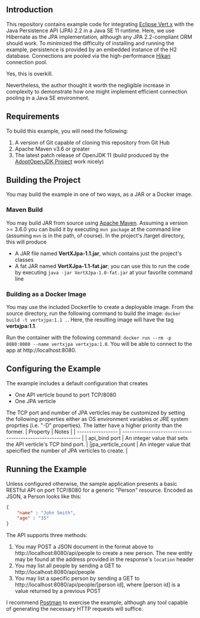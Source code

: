## Introduction
This repository contains example code for integrating [Eclipse Vert.x](http://vertx.io) with the Java Persistence API 
(JPA) 2.2 in a Java SE 11 runtime. Here, we use Hibernate as the JPA implementation, although any JPA 2.2-compliant ORM 
should work. To minimized the difficulty of installing and running the example, persistence is provided by an embedded
instance of the H2 database. Connections are pooled via the high-performance [Hikari](https://github.com/brettwooldridge/HikariCP)
connection pool.

Yes, this is overkill.

Nevertheless, the author thought it worth the negligible increase in complexity to demonstrate how one might implement
efficient connection pooling in a Java SE environment.

## Requirements
To build this example, you will need the following:
1. A version of Git capable of cloning this repository from Git Hub
1. Apache Maven v3.6 or greater
1. The latest patch release of OpenJDK 11 (build produced by the [AdoptOpenJDK Project](https://adoptopenjdk.net/) work
nicely)

## Building the Project
You may build the example in one of two ways, as a JAR or a Docker image. 
### Maven Build
You may build JAR from source using [Apache Maven](http://maven.apache.org). Assuming a version >= 3.6.0 you can build it  by
executing `mvn package` at the command line (assuming `mvn` is in the path, of course). In the project's /target
directory, this will produce
* A JAR file named __VertXJpa-1.1.jar__, which contains just the project's classes
* A fat JAR named __VertXJpa-1.1-fat.jar__; you can use this to run the code by executing `java -jar VertXJpa-1.0-fat.jar`
at your favorite command line
### Building as a Docker Image
You may use the included Dockerfile to create a deployable image. From the source directory, run the following
command to build the image: `docker build -t vertxjpa:1.1 .`. Here, the resulting image will have the tag
__vertxjpa:1.1__. 

Run the container with the following command: `docker run --rm -p 8080:8080 --name vertxjpa vertxjpa:1.0`. You will 
be able to connect to the app at http://localhost:8080.

## Configuring the Example
The example includes a default configuration that creates 
* One API verticle bound to port TCP/8080
* One JPA verticle

The TCP port and number of JPA verticles may be customized by setting the following properties either as OS environment
variables or JRE system proprties (i.e. "-D" properties). The latter have a higher priority than the former.
| Property          | Notes                                                        |
| ----------------- | ------------------------------------------------------------ |
| api_bind port     | An integer value that sets the API verticle's TCP bind port. |
|jpa_verticle_count | An integer value that speicified the number of JPA verticles to create. | 

## Running the Example
Unless configured otherwise, the sample application presents a basic RESTful API on port TCP/8080 for a generic "Person" 
resource. Encoded as JSON, a Person looks like this:

```json
{
	"name" : "John Smith",
	"age" : "35"
}
```

The API supports three methods:
1. You may POST a JSON document in the format above to http://localhost:8080/api/people to create a new person. The new 
entity may be found at the address provided in the response's `location` header
1. You may list all people by sending a GET to http://localhost:8080/api/people
1. You may list a specific person by sending a GET to http://localhost:8080/api/people/[person id], where [person id] is
a value returned by a previous POST

I recommend [Postman](https://www.postman.com/) to exercise the example, although any tool capable of generating the
necessary HTTP requests will suffice.